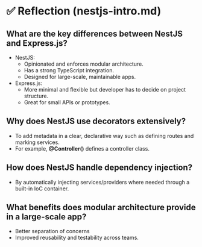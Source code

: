 # ✅ Reflection (nestjs-intro.md)

## What are the key differences between NestJS and Express.js?

- NestJS:
  - Opinionated and enforces modular architecture.
  - Has a strong TypeScript integration.
  - Designed for large-scale, maintainable apps.
- Express.js:
  - More minimal and flexible but developer has to decide on project structure.
  - Great for small APIs or prototypes.

## Why does NestJS use decorators extensively?

- To add metadata in a clear, declarative way such as defining routes and marking services.
- For example, **@Controller()** defines a controller class.

## How does NestJS handle dependency injection?

- By automatically injecting services/providers where needed through a built-in IoC container.

## What benefits does modular architecture provide in a large-scale app?

- Better separation of concerns
- Improved reusability and testability across teams.
